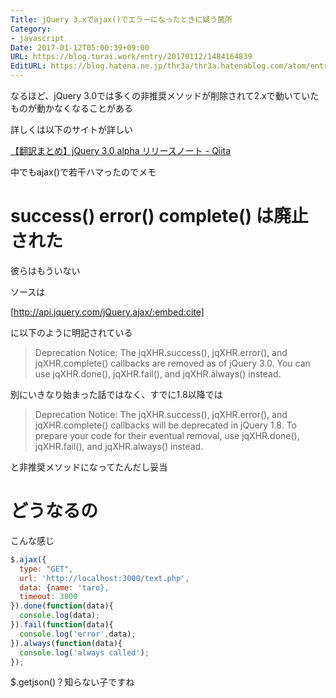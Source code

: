 ```yaml
---
Title: jQuery 3.xでajax()でエラーになったときに疑う箇所
Category:
- javascript
Date: 2017-01-12T05:00:39+09:00
URL: https://blog.turai.work/entry/20170112/1484164839
EditURL: https://blog.hatena.ne.jp/thr3a/thr3a.hatenablog.com/atom/entry/10328749687205879260
---
```


なるほど、jQuery 3.0では多くの非推奨メソッドが削除されて2.xで動いていたものが動かなくなることがある

詳しくは以下のサイトが詳しい

[【翻訳まとめ】jQuery 3.0 alpha リリースノート - Qiita](http://qiita.com/fmy/items/abdeeb9abaf56058c20e)

中でもajax()で若干ハマったのでメモ

# success() error() complete() は廃止された

彼らはもういない

ソースは

[http://api.jquery.com/jQuery.ajax/:embed:cite]

に以下のように明記されている

> Deprecation Notice: The jqXHR.success(), jqXHR.error(), and jqXHR.complete() callbacks are removed as of jQuery 3.0. You can use jqXHR.done(), jqXHR.fail(), and jqXHR.always() instead.


別にいきなり始まった話ではなく、すでに1.8以降では

> Deprecation Notice: The jqXHR.success(), jqXHR.error(), and jqXHR.complete() callbacks will be deprecated in jQuery 1.8. To prepare your code for their eventual removal, use jqXHR.done(), jqXHR.fail(), and jqXHR.always() instead.

と非推奨メソッドになってたんだし妥当


# どうなるの

こんな感じ

```javascript
$.ajax({
  type: "GET",
  url: 'http://localhost:3000/text.php',
  data: {name: 'taro},
  timeout: 3000
}).done(function(data){
  console.log(data);
}).fail(function(data){
  console.log('error',data);
}).always(function(data){
  console.log('always called');
});
```

$.getjson()？知らない子ですね
